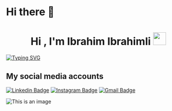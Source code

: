 # Hi there 👋


<h1 align="center">Hi , I'm Ibrahim Ibrahimli <img src="https://media.giphy.com/media/hvRJCLFzcasrR4ia7z/giphy.gif" width="35"></h1>


[![Typing SVG](https://readme-typing-svg.herokuapp.com?size=32&color=F7ED1F&background=FAFF3500&center=true&vCenter=true&multiline=true&width=900&height=200&lines=Front-end+developer+1+%2B+year's++web+experience;Experienced+in+React+hooks+and+Redux+js+toolkit;Strongly+adapted+new+Framework+and+libraries;Passionate+about+web+development+and+programming)](https://git.io/typing-svg)

## My social media accounts 
[![Linkedin Badge](https://img.shields.io/badge/-Ibrahimlii-blue?style=flat-square&logo=Linkedin&logoColor=white&link=https://www.linkedin.com/in/https://www.linkedin.com/in/ibrahimlii//)](https://www.linkedin.com/in/ibrahimlii/)
[![Instagram Badge](https://img.shields.io/badge/-ibrahimli%96-purple?style=flat-square&logo=instagram&logoColor=white&link=https://instagram.com/ibrahimli%96/)]( https://www.instagram.com/ibrahimli_96/)
[![Gmail Badge](https://img.shields.io/badge/-ibrahim217217@gmail.comm-c14438?style=flat-square&logo=Gmail&logoColor=white&link=mailto:ibrahim217217@gmail.com)](mailto:ibrahim217217@gmail.com)

![This is an image](https://myoctocat.com/assets/images/base-octocat.svg)

